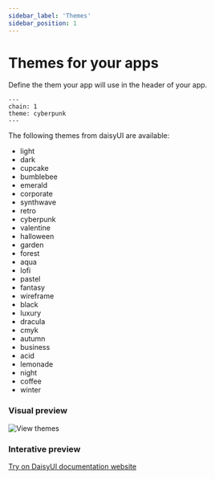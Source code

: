 ```yaml
---
sidebar_label: 'Themes'
sidebar_position: 1
---
```


# Themes for your apps

Define the them your app will use in the header of your app.

```
---
chain: 1
theme: cyberpunk
---
```

The following themes from daisyUI are available:
* light
* dark
* cupcake
* bumblebee
* emerald
* corporate
* synthwave
* retro
* cyberpunk
* valentine
* halloween
* garden
* forest
* aqua
* lofi
* pastel
* fantasy
* wireframe
* black
* luxury
* dracula
* cmyk
* autumn
* business
* acid
* lemonade
* night
* coffee
* winter

### Visual preview
![View themes](/img/themes.png)

### Interative preview
[Try on DaisyUI documentation website](https://daisyui.com/docs/themes/#)
